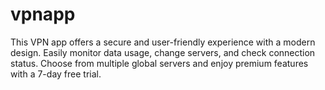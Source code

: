 # vpnapp
This VPN app offers a secure and user-friendly experience with a modern design. Easily monitor data usage, change servers, and check connection status. Choose from multiple global servers and enjoy premium features with a 7-day free trial.
